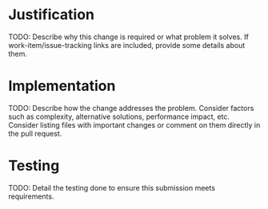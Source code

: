 # Justification
TODO: Describe why this change is required or what problem it solves. If work-item/issue-tracking links are included, provide some details about them.

# Implementation
TODO: Describe how the change addresses the problem. Consider factors such as complexity, alternative solutions, performance impact, etc. Consider listing files with important changes or comment on them directly in the pull request.

# Testing
TODO: Detail the testing done to ensure this submission meets requirements.